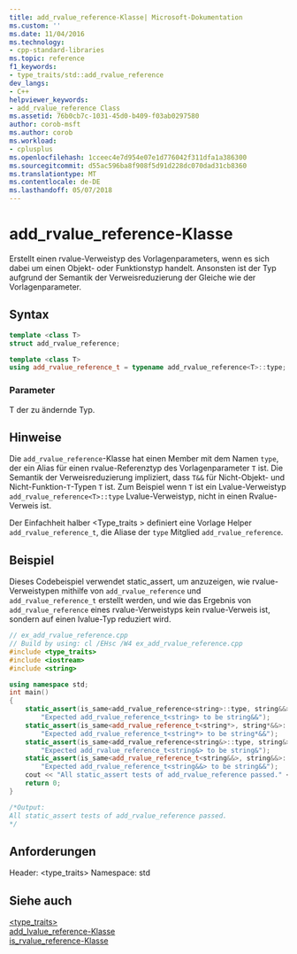```yaml
---
title: add_rvalue_reference-Klasse| Microsoft-Dokumentation
ms.custom: ''
ms.date: 11/04/2016
ms.technology:
- cpp-standard-libraries
ms.topic: reference
f1_keywords:
- type_traits/std::add_rvalue_reference
dev_langs:
- C++
helpviewer_keywords:
- add_rvalue_reference Class
ms.assetid: 76b0cb7c-1031-45d0-b409-f03ab0297580
author: corob-msft
ms.author: corob
ms.workload:
- cplusplus
ms.openlocfilehash: 1cceec4e7d954e07e1d776042f311dfa1a386300
ms.sourcegitcommit: d55ac596ba8f908f5d91d228dc070dad31cb8360
ms.translationtype: MT
ms.contentlocale: de-DE
ms.lasthandoff: 05/07/2018
---
```

# <a name="addrvaluereference-class"></a>add_rvalue_reference-Klasse

Erstellt einen rvalue-Verweistyp des Vorlagenparameters, wenn es sich dabei um einen Objekt- oder Funktionstyp handelt. Ansonsten ist der Typ aufgrund der Semantik der Verweisreduzierung der Gleiche wie der Vorlagenparameter.

## <a name="syntax"></a>Syntax

```cpp
template <class T>
struct add_rvalue_reference;

template <class T>
using add_rvalue_reference_t = typename add_rvalue_reference<T>::type;
```

### <a name="parameters"></a>Parameter

T der zu ändernde Typ.

## <a name="remarks"></a>Hinweise

Die `add_rvalue_reference`-Klasse hat einen Member mit dem Namen `type`, der ein Alias für einen rvalue-Referenztyp des Vorlagenparameter `T` ist. Die Semantik der Verweisreduzierung impliziert, dass `T&&` für Nicht-Objekt- und Nicht-Funktion-`T`-Typen `T` ist. Zum Beispiel wenn `T` ist ein Lvalue-Verweistyp `add_rvalue_reference<T>::type` Lvalue-Verweistyp, nicht in einen Rvalue-Verweis ist.

Der Einfachheit halber \<Type_traits > definiert eine Vorlage Helper `add_rvalue_reference_t`, die Aliase der `type` Mitglied `add_rvalue_reference`.

## <a name="example"></a>Beispiel

Dieses Codebeispiel verwendet static_assert, um anzuzeigen, wie rvalue-Verweistypen mithilfe von `add_rvalue_reference` und `add_rvalue_reference_t` erstellt werden, und wie das Ergebnis von `add_rvalue_reference` eines rvalue-Verweistyps kein rvalue-Verweis ist, sondern auf einen lvalue-Typ reduziert wird.

```cpp
// ex_add_rvalue_reference.cpp
// Build by using: cl /EHsc /W4 ex_add_rvalue_reference.cpp
#include <type_traits>
#include <iostream>
#include <string>

using namespace std;
int main()
{
    static_assert(is_same<add_rvalue_reference<string>::type, string&&>::value,
        "Expected add_rvalue_reference_t<string> to be string&&");
    static_assert(is_same<add_rvalue_reference_t<string*>, string*&&>::value,
        "Expected add_rvalue_reference_t<string*> to be string*&&");
    static_assert(is_same<add_rvalue_reference<string&>::type, string&>::value,
        "Expected add_rvalue_reference_t<string&> to be string&");
    static_assert(is_same<add_rvalue_reference_t<string&&>, string&&>::value,
        "Expected add_rvalue_reference_t<string&&> to be string&&");
    cout << "All static_assert tests of add_rvalue_reference passed." << endl;
    return 0;
}

/*Output:
All static_assert tests of add_rvalue_reference passed.
*/
```

## <a name="requirements"></a>Anforderungen

Header: <type_traits> Namespace: std

## <a name="see-also"></a>Siehe auch

[<type_traits>](../standard-library/type-traits.md)<br/>
[add_lvalue_reference-Klasse](../standard-library/add-lvalue-reference-class.md)<br/>
[is_rvalue_reference-Klasse](../standard-library/is-rvalue-reference-class.md)<br/>
